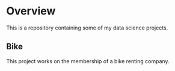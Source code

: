 # Overview
This is a repository containing some of my data science projects.

## Bike
This project works on the membership of a bike renting company.